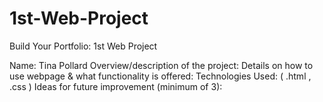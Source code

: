 # 1st-Web-Project
Build Your Portfolio: 1st Web Project


Name: Tina Pollard
Overview/description of the project:
Details on how to use webpage & what functionality is offered:
Technologies Used: ( .html , .css )
Ideas for future improvement (minimum of 3):